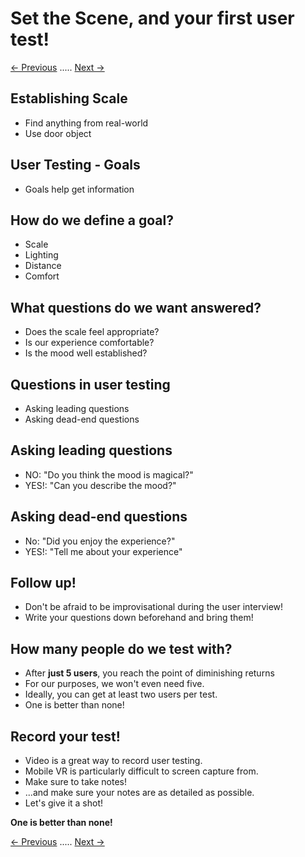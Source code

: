 # Set the Scene, and your first user test!
[<- Previous](README-4-2.md) ..... [Next ->](README-4-4.md)

## Establishing Scale
- Find anything from real-world
- Use door object

## User Testing - Goals

- Goals help get information

## How do we define a goal?

- Scale
- Lighting
- Distance
- Comfort

## What questions do we want answered?

- Does the scale feel appropriate?
- Is our experience comfortable?
- Is the mood well established?

## Questions in user testing

- Asking leading questions
- Asking dead-end questions

## Asking leading questions

- NO: "Do you think the mood is magical?"
- YES!: "Can you describe the mood?"

## Asking dead-end questions

- No: "Did you enjoy the experience?"
- YES!: "Tell me about your experience"

## Follow up!

- Don't be afraid to be improvisational during the user interview!
- Write your questions down beforehand and bring them!

## How many people do we test with?

- After **just 5 users**, you reach the point of diminishing returns
- For our purposes, we won't even need five.
- Ideally, you can get at least two users per test.
- One is better than none!

## Record your test!

- Video is a great way to record user testing.
- Mobile VR is particularly difficult to screen capture from.
- Make sure to take notes!
- ...and make sure your notes are as detailed as possible.
- Let's give it a shot!

**One is better than none!**

[<- Previous](README-4-2.md) ..... [Next ->](README-4-4.md)

